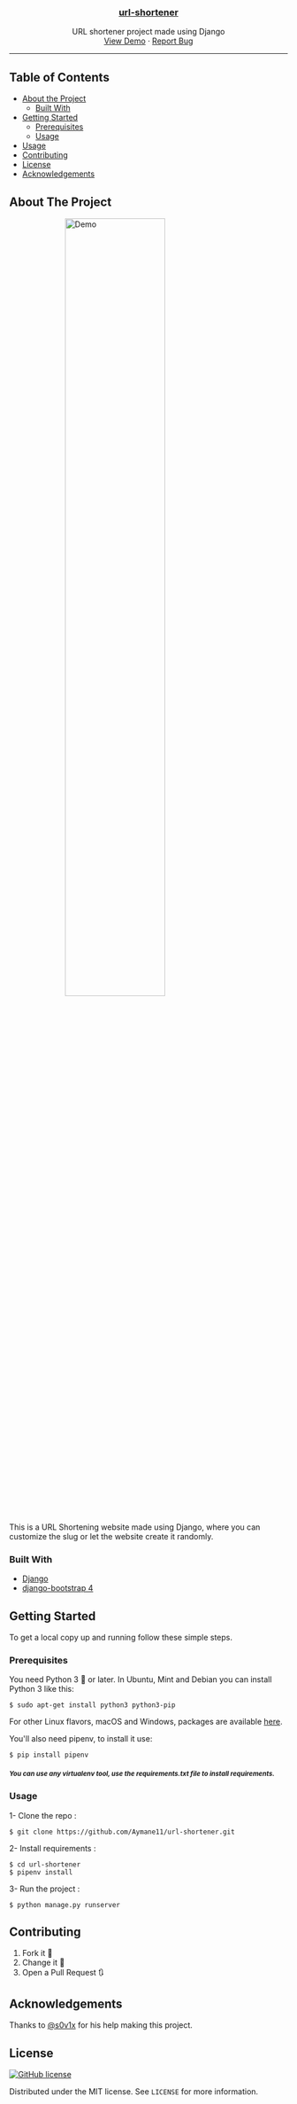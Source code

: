 <p align="center">
  <a href="https://github.com/Aymane11/url-shortener">
     <h3 align="center">url-shortener</h3>
  </a>


  <p align="center">
    URL shortener project made using Django
    <br />
    <a href="https://url-shortener-1001.herokuapp.com/">View Demo</a>
    ·
    <a href="https://github.com/Aymane11/url-shortener/issues">Report Bug</a>
  </p>
</p>

---

<!-- TABLE OF CONTENTS -->
## Table of Contents

* [About the Project](#about-the-project)
  * [Built With](#built-with)
* [Getting Started](#getting-started)
  * [Prerequisites](#prerequisites)
  * [Usage](#installation)
* [Usage](#usage)
* [Contributing](#contributing)
* [License](#license)
* [Acknowledgements](#acknowledgements)



<!-- ABOUT THE PROJECT -->
## About The Project

<a href="https://url-shortener-1001.herokuapp.com/">
        <img alt="Demo" src="https://i.imgur.com/4ZyccO4.gif" width=60%" style="margin:auto;display: block;">
</a>

This is a URL Shortening website made using Django, where you can customize the slug or let the website create it randomly.


### Built With

* [Django](https://www.djangoproject.com/)
* [django-bootstrap 4](https://github.com/zostera/django-bootstrap4)



<!-- GETTING STARTED -->
## Getting Started

To get a local copy up and running follow these simple steps.

### Prerequisites

You need Python 3 :snake: or later. In Ubuntu, Mint and Debian you can install Python 3 like this:

    $ sudo apt-get install python3 python3-pip

For other Linux flavors, macOS and Windows, packages are available [here](https://www.python.org/getit/).

You'll also need pipenv, to install it use:

    $ pip install pipenv

##### <small> You can use any virtualenv tool, use the requirements.txt file to install requirements.</small>

### Usage
 
1- Clone the repo :

    $ git clone https://github.com/Aymane11/url-shortener.git

2- Install requirements :

    $ cd url-shortener
    $ pipenv install

3- Run the project :

    $ python manage.py runserver


<!-- CONTRIBUTING -->
## Contributing

1. Fork it :fork_and_knife:
2. Change it :wrench:
3. Open a Pull Request :arrows_clockwise:

<!-- ACKNOWLEDGEMENTS -->
## Acknowledgements

Thanks to [@s0v1x](https://github.com/s0v1x) for his help making this project.

<!-- LICENSE -->
## License

<a href="https://github.com/Aymane11/url-shortener/blob/master/LICENSE"><img alt="GitHub license" src="https://img.shields.io/github/license/Aymane11/url-shortener"></a>

Distributed under the MIT license. See ``LICENSE`` for more information.
